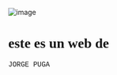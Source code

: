 ![image](https://github.com/user-attachments/assets/2b6801f1-bd57-40b4-8da0-1af5f9f8ba4b)

<!DOCTYPE html>
<html>
<body>

<h1 style="font-family:verdana;">este es un web de</h1>
<p style="font-family:courier;">JORGE PUGA</p>

</body>
</html>
